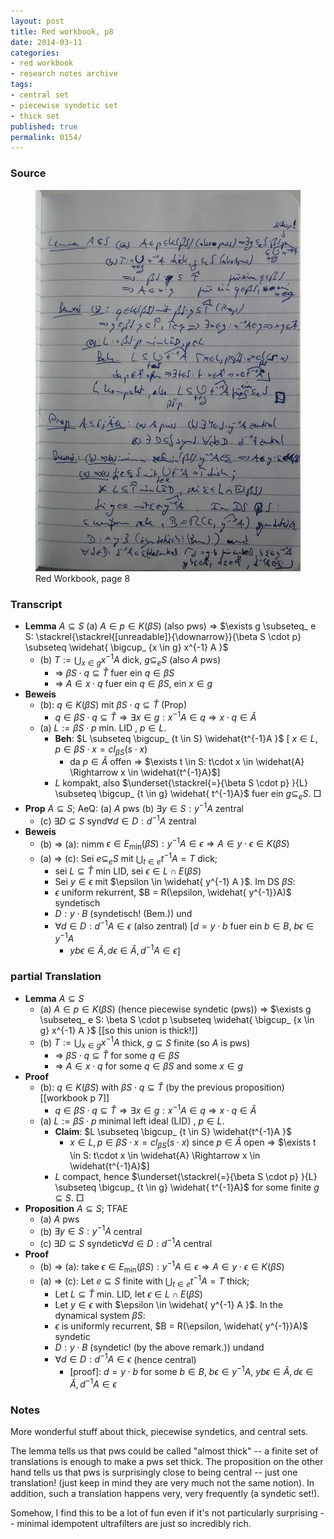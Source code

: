 ```yaml
---
layout: post
title: Red workbook, p8
date: 2014-03-11
categories:
- red workbook
- research notes archive
tags:
- central set
- piecewise syndetic set
- thick set
published: true
permalink: 0154/
---
```


### Source

<figure>
  <a href="/assets/2014/red_workbook-p8.jpg">
    <img alt="red workbook, p8" src="/assets/2014/red_workbook-p8.jpg"/>
  </a>
  <figcaption>
    Red Workbook, page 8
  </figcaption>
</figure>

### Transcript

* **Lemma** $A \subseteq S$ (a) $A \in p \in K(\beta S)$ (also pws) => $\exists g \subseteq_ e S: \stackrel{\stackrel{[unreadable]}{\downarrow}}{\beta S \cdot p} \subseteq \widehat{ \bigcup_ {x \in g} x^{-1} A }$
    * (b) $T := \bigcup_ {x \in g} x^{-1} A$ dick, $g \subseteq_ e S$ (also $A$ pws)
        * => $\beta S \cdot q \subseteq \widehat{T}$ fuer ein $q \in \beta S$
        * => $A \in x \cdot q$ fuer ein $q\in \beta S$, ein $x\in g$
* **Beweis**
    * (b): $q \in K(\beta S)$ mit $\beta S \cdot q \subseteq \widehat{T}$ (Prop)
        * $q \in \beta S \cdot q \subseteq \widehat{T} \Rightarrow \exists x \in g: x^{-1}A \in q \Rightarrow x \cdot q \in \widehat{A}$
    * (a) $L := \beta S \cdot p$ min. LID , $p \in L$.
        * **Beh**: $L \subseteq \bigcup_ {t \in S} \widehat{t^{-1}A }$ [ $x \in L, p \in \beta S \cdot x = cl_ {\beta S} (s \cdot x)$
            * da $p\in \widehat{A}$ offen => $\exists t \in S: t\cdot x \in \widehat{A} \Rightarrow x \in \widehat{t^{-1}A}$]
        * $L$ kompakt, also $\underset{\stackrel{=}{\beta S \cdot p} }{L} \subseteq \bigcup_ {t \in g} \widehat{ t^{-1}A}$ fuer ein $g \subseteq_ e S$. □
* **Prop** $A\subseteq S$; AeQ: (a) $A$ pws (b) $\exists y \in S: y^{-1}A$ zentral
    * (c) $\exists D \subseteq S \text{ synd} \forall d \in D: d^{-1}A$ zentral
* **Beweis**
    * (b) => (a): nimm $\epsilon \in E_ \min(\beta S): y^{-1}A \in \epsilon \Rightarrow A \in y \cdot \epsilon \in K(\beta S)$
    * (a) => (c): Sei $e \subseteq_ e S$ mit $\bigcup_ {t \in e} t^{-1}A = T$ dick;
        * sei $L\subseteq \widehat{T}$ min LID, sei $\epsilon \in L \cap E(\beta S)$
        * Sei $y\in \epsilon$ mit $\epsilon \in \widehat{ y^{-1} A }$. Im DS $\beta S$:
        * $\epsilon$ uniform rekurrent, $B = R(\epsilon, \widehat{ y^{-1}}A)$ syndetisch
        * $D: y \cdot B$ (syndetisch! (Bem.)) und
        * $\forall d\in D: d^{-1}A \in \epsilon$ (also zentral) [$d = y\cdot b$ fuer ein $b \in B$, $b\epsilon \in y^{-1}A$
            * $y b \epsilon \in \widehat{A}, d\epsilon \in \widehat{A}, d^{-1}A \in \epsilon$]

### partial Translation

* **Lemma** $A \subseteq S$
    * (a) $A \in p \in K(\beta S)$ (hence piecewise syndetic (pws)) => $\exists g \subseteq_ e S: \beta S \cdot p \subseteq \widehat{ \bigcup_ {x \in g} x^{-1} A }$ [[so this union is thick!]]
    * (b) $T := \bigcup_ {x \in g} x^{-1} A$ thick, $g \subseteq S$ finite (so $A$ is pws)
        * => $\beta S \cdot q \subseteq \widehat{T}$ for some $q \in \beta S$
        * => $A \in x \cdot q$ for some $q\in \beta S$ and some $x\in g$
* **Proof**
    * (b): $q \in K(\beta S)$ with $\beta S \cdot q \subseteq \widehat{T}$ (by the previous proposition) [[workbook p 7]]
        * $q \in \beta S \cdot q \subseteq \widehat{T} \Rightarrow \exists x \in g: x^{-1}A \in q \Rightarrow x \cdot q \in \widehat{A}$
    * (a) $L := \beta S \cdot p$ minimal left ideal (LID) , $p \in L$.
        * **Claim**: $L \subseteq \bigcup_ {t \in S} \widehat{t^{-1}A }$
            * $x \in L, p \in \beta S \cdot x = cl_ {\beta S} (s \cdot x)$ since $p\in \widehat{A}$ open => $\exists t \in S: t\cdot x \in \widehat{A} \Rightarrow x \in \widehat{t^{-1}A}$]
        * $L$ compact, hence $\underset{\stackrel{=}{\beta S \cdot p} }{L} \subseteq \bigcup_ {t \in g} \widehat{ t^{-1}A}$ for some finite $g \subseteq S$. □
* **Proposition** $A\subseteq S$; TFAE
    * (a) $A$ pws
    * (b) $\exists y \in S: y^{-1}A$ central
    * (c) $\exists D \subseteq S \text{ syndetic} \forall d \in D: d^{-1}A$ central
* **Proof**
    * (b) => (a): take $\epsilon \in E_ \min(\beta S): y^{-1}A \in \epsilon \Rightarrow A \in y \cdot \epsilon \in K(\beta S)$
    * (a) => (c): Let $e \subseteq S$ finite with $\bigcup_ {t \in e} t^{-1}A = T$ thick;
        * Let $L\subseteq \widehat{T}$ min. LID, let $\epsilon \in L \cap E(\beta S)$
        * Let $y\in \epsilon$ with $\epsilon \in \widehat{ y^{-1} A }$. In the dynamical system $\beta S$:
        * $\epsilon$ is uniformly recurrent, $B = R(\epsilon, \widehat{ y^{-1}}A)$ syndetic
        * $D: y \cdot B$ (syndetic! (by the above remark.)) undand
        * $\forall d\in D: d^{-1}A \in \epsilon$ (hence central)
          * \[proof]: $d = y\cdot b$ for some $b \in B$, $b\epsilon \in y^{-1}A$, $y b \epsilon \in \widehat{A}, d\epsilon \in \widehat{A}, d^{-1}A \in \epsilon$

### Notes

More wonderful stuff about thick, piecewise syndetics, and central sets.

The lemma tells us that pws could be called "almost thick" -- a finite set of translations is enough to make a pws set thick. The proposition on the other hand tells us that pws is surprisingly close to being central -- just one translation! (just keep in mind they are very much not the same notion). In addition, such a translation happens very, very frequently (a syndetic set!).

Somehow, I find this to be a lot of fun even if it's not particularly surprising -- minimal idempotent ultrafilters are just so incredibly rich.
